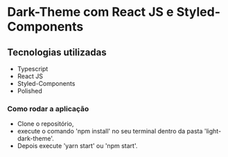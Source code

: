 # Dark-Theme com React JS e Styled-Components

## Tecnologias utilizadas

- Typescript
- React JS
- Styled-Components
- Polished

### Como rodar a aplicação

- Clone o repositório,
- execute o comando 'npm install' no seu terminal dentro da pasta 'light-dark-theme'.
- Depois execute 'yarn start' ou 'npm start'. 